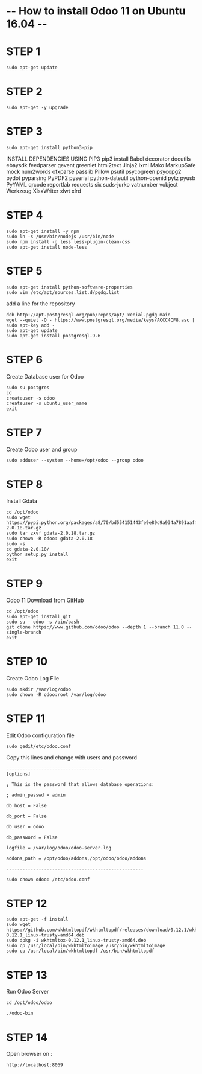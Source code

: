 #                                                             -- How to install Odoo 11 on Ubuntu 16.04 --

# STEP 1
```terminal
sudo apt-get update
```
# STEP 2
```terminal
sudo apt-get -y upgrade
```
# STEP 3
```terminal
sudo apt-get install python3-pip
```
INSTALL DEPENDENCIES USING PIP3
pip3 install Babel decorator docutils ebaysdk feedparser gevent greenlet html2text Jinja2 lxml Mako MarkupSafe mock num2words ofxparse passlib Pillow psutil psycogreen psycopg2 pydot pyparsing PyPDF2 pyserial python-dateutil python-openid pytz pyusb PyYAML qrcode reportlab requests six suds-jurko vatnumber vobject Werkzeug XlsxWriter xlwt xlrd

# STEP 4
```terminal
sudo apt-get install -y npm
sudo ln -s /usr/bin/nodejs /usr/bin/node
sudo npm install -g less less-plugin-clean-css
sudo apt-get install node-less
```

# STEP 5
```terminal
sudo apt-get install python-software-properties
sudo vim /etc/apt/sources.list.d/pgdg.list
```
add a line for the repository
```terminal
deb http://apt.postgresql.org/pub/repos/apt/ xenial-pgdg main
wget --quiet -O - https://www.postgresql.org/media/keys/ACCC4CF8.asc | sudo apt-key add -
sudo apt-get update
sudo apt-get install postgresql-9.6
```

# STEP 6
Create Database user for Odoo
```terminal
sudo su postgres
cd
createuser -s odoo
createuser -s ubuntu_user_name
exit
```

# STEP 7
Create Odoo user and group
```terminal
sudo adduser --system --home=/opt/odoo --group odoo
```

# STEP 8
Install Gdata
```terminal
cd /opt/odoo
sudo wget https://pypi.python.org/packages/a8/70/bd554151443fe9e89d9a934a7891aaffc63b9cb5c7d608972919a002c03c/gdata-2.0.18.tar.gz
sudo tar zxvf gdata-2.0.18.tar.gz
sudo chown -R odoo: gdata-2.0.18
sudo -s
cd gdata-2.0.18/
python setup.py install
exit
```

# STEP 9
Odoo 11 Download from GitHub
```terminal
cd /opt/odoo
sudo apt-get install git
sudo su - odoo -s /bin/bash
git clone https://www.github.com/odoo/odoo --depth 1 --branch 11.0 --single-branch
exit
```

# STEP 10
Create Odoo Log File
```terminal
sudo mkdir /var/log/odoo
sudo chown -R odoo:root /var/log/odoo
```

# STEP 11
Edit Odoo configuration file
```terminal
sudo gedit/etc/odoo.conf
```
Copy this lines and change with users and password 
```terminal
------------------------------------
[options]

; This is the password that allows database operations:

; admin_passwd = admin

db_host = False

db_port = False

db_user = odoo

db_password = False

logfile = /var/log/odoo/odoo-server.log

addons_path = /opt/odoo/addons,/opt/odoo/odoo/addons

---------------------------------------------------

sudo chown odoo: /etc/odoo.conf
```

# STEP 12
```terminal
sudo apt-get -f install
sudo wget https://github.com/wkhtmltopdf/wkhtmltopdf/releases/download/0.12.1/wkhtmltox-0.12.1_linux-trusty-amd64.deb
sudo dpkg -i wkhtmltox-0.12.1_linux-trusty-amd64.deb
sudo cp /usr/local/bin/wkhtmltoimage /usr/bin/wkhtmltoimage
sudo cp /usr/local/bin/wkhtmltopdf /usr/bin/wkhtmltopdf
```

# STEP 13
Run Odoo Server
```terminal
cd /opt/odoo/odoo

./odoo-bin
```

# STEP 14
Open browser on :
```browser
http://localhost:8069
```
